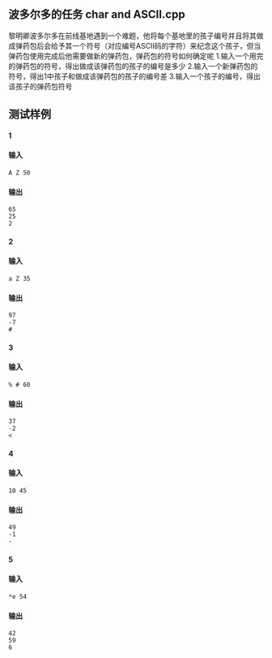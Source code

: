 ## 波多尔多的任务 char and ASCII.cpp
黎明卿波多尔多在前线基地遇到一个难题，他将每个基地里的孩子编号并且将其做成弹药包后会给予其一个符号（对应编号ASCII码的字符）来纪念这个孩子，但当弹药包使用完成后他需要做新的弹药包，弹药包的符号如何确定呢
1.输入一个用完的弹药包的符号，得出做成该弹药包的孩子的编号是多少
2.输入一个新弹药包的符号，得出1中孩子和做成该弹药包的孩子的编号差
3.输入一个孩子的编号，得出该孩子的弹药包符号
## 测试样例
#### 1
#### 输入
```
A Z 50
```
#### 输出
```
65
25
2
```
#### 2
#### 输入
```
a Z 35
```
#### 输出
```
97
-7
#
```
#### 3
#### 输入
```
% # 60
```
#### 输出
```
37
-2
<
```
#### 4
#### 输入
```
10 45
```
#### 输出
```
49
-1
-
```
#### 5
#### 输入
```
*e 54
```
#### 输出
```
42
59
6
```
